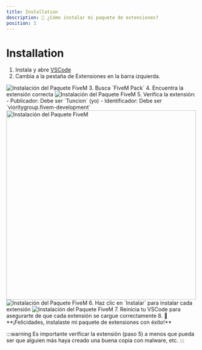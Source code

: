 ```yaml
---
title: Installation
description: 🔧 ¿Cómo instalar mi paquete de extensiones?
position: 1
---
```


# Installation
1. Instala y abre [VSCode](https://code.visualstudio.com/)
2. Cambia a la pestaña de Extensiones en la barra izquierda. 
<img src="/img/vscode-fivem-pack/installation_1.png" alt="Instalación del Paquete FiveM" />
3. Busca `FiveM Pack`
4. Encuentra la extensión correcta
<img src="/img/vscode-fivem-pack/installation_2.png" alt="Instalación del Paquete FiveM" />
5. Verifica la extensión:
   - Publicador: Debe ser `Tuncion` (yo)
   - Identificador: Debe ser `vioritygroup.fivem-development`
   <img width="500" src="/img/vscode-fivem-pack/installation_3.png" alt="Instalación del Paquete FiveM" />
   <img src="/img/vscode-fivem-pack/installation_4.png" alt="Instalación del Paquete FiveM" />
6. Haz clic en `Instalar` para instalar cada extensión
<img src="/img/vscode-fivem-pack/installation_5.png" alt="Instalación del Paquete FiveM" />
7. Reinicia tu VSCode para asegurarte de que cada extensión se cargue correctamente
8. 🎉 **¡Felicidades, instalaste mi paquete de extensiones con éxito!**

:::warning
Es importante verificar la extensión (paso 5) a menos que pueda ser que alguien más haya creado una buena copia con malware, etc.
:::